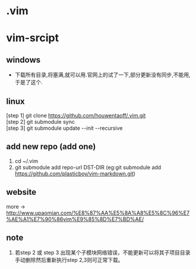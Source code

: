 # .vim
# vim-srcipt

## windows
- 下载所有目录,将塞满,就可以用.官网上的试了一下,部分更新没有同步,不能用,于是了这个.  

## linux
[step 1] git clone https://github.com/houwentaoff/.vim.git  
[step 2] git submodule sync  
[step 3] git submodule update --init --recursive  

## add new repo (add one)
1. cd ~/.vim 
2. git submodule add repo-url  DST-DIR (eg:git submodule add https://github.com/plasticboy/vim-markdown.git)  

## website
more -> http://www.upaomian.com/%E8%87%AA%E5%8A%A8%E5%8C%96%E7%AE%A1%E7%90%86vim%E9%85%8D%E7%BD%AE/

## note
1. 若step 2 或 step 3 出现某个子模块网络错误，不能更新可以将其子项目目录手动删除然后重新执行step 2,3则可正常下载。
